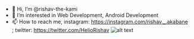 - 👋 Hi, I’m @rishav-the-kami
- 👀 I’m interested in Web Development, Android Development
- 📫 How to reach me, instagram: https://instagram.com/rishav._.akabane ; twitter: https://twitter.com/HelioRishav
![alt text]([http://url/to/img.png](https://i.pinimg.com/originals/8b/bf/ae/8bbfae53febcb1bfb62d0d71267b3de3.jpg))
<!---
rishav-the-kami/rishav-the-kami is a ✨ special ✨ repository because its `README.md` (this file) appears on your GitHub profile.
You can click the Preview link to take a look at your changes.
--->
